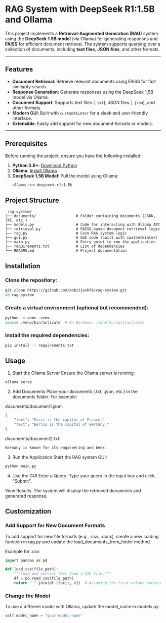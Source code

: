 # RAG System with DeepSeek R1:1.5B and Ollama

This project implements a **Retrieval-Augmented Generation (RAG)** system using the **DeepSeek 1.5B model** (via Ollama) for generating responses and **FAISS** for efficient document retrieval. The system supports querying over a collection of documents, including **text files**, **JSON files**, and other formats.

---

## Features

- **Document Retrieval**: Retrieve relevant documents using FAISS for fast similarity search.
- **Response Generation**: Generate responses using the DeepSeek 1.5B model via Ollama.
- **Document Support**: Supports text files (`.txt`), JSON files (`.json`), and other formats.
- **Modern GUI**: Built with `customtkinter` for a sleek and user-friendly interface.
- **Extensible**: Easily add support for new document formats or models.

---

## Prerequisites

Before running the project, ensure you have the following installed:

1. **Python 3.8+**: [Download Python](https://www.python.org/downloads/)
2. **Ollama**: [Install Ollama](https://github.com/jmorganca/ollama)
3. **DeepSeek 1.5B Model**: Pull the model using Ollama:
   ```bash
   ollama run deepseek-r1:1.5b
   ```
  
## Project Structure
```
 rag-system/
├── documents/                  # Folder containing documents (JSON, TXT, etc.)
├── models.py                   # Code for interacting with Ollama API
├── retrieval.py                # FAISS-based document retrieval logic
├── rag.py                      # Core RAG system logic
├── gui.py                      # GUI code (built with customtkinter)
├── main.py                     # Entry point to run the application
├── requirements.txt            # List of dependencies
└── README.md                   # Project documentation 
```
## Installation
### Clone the repository:

```bash
git clone https://github.com/ankitjosh78/rag-system.git
cd rag-system
```
### Create a virtual environment (optional but recommended):

```bash
python -m venv .venv
source .venv/bin/activate  # On Windows: .venv\Scripts\activate
```
### Install the required dependencies:

```bash
pip install -r requirements.txt
```

## Usage
1. Start the Ollama Server
Ensure the Ollama server is running:

```bash
ollama serve
```
2. Add Documents
Place your documents (.txt, .json, etc.) in the documents folder. For example:

documents/document1.json:

```json
{
    "text": "Paris is the capital of France."
    "text": "Berlin is the capital of Germany."
}
```

documents/document2.txt:
```txt
Germany is known for its engineering and beer.
```

3. Run the Application
Start the RAG system GUI:

```bash
python main.py
```
4. Use the GUI
Enter a Query: Type your query in the input box and click "Submit".

View Results: The system will display the retrieved documents and generated response.

## Customization
### Add Support for New Document Formats
To add support for new file formats (e.g., .csv, .docx), create a new loading function in rag.py and update the load_documents_from_folder method.

Example for .csv:
```python
import pandas as pd

def load_csv(file_path):
    """Load and extract text from a CSV file."""
    df = pd.read_csv(file_path)
    return " ".join(df.iloc[:, 0])  # Assuming the first column contains text
```

### Change the Model
To use a different model with Ollama, update the model_name in models.py:

```python
self.model_name = "your-model-name"
```
